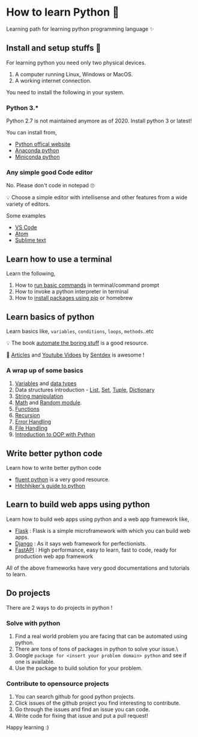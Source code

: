 # How to learn Python :snake:

Learning path for learning python programming language :sparkles:

## Install and setup stuffs :construction:

For learning python you need only two physical devices.

1. A computer running Linux, Windows or MacOS.
2. A working internet connection.

You need to install the following in your system.

### Python 3.* 

Python 2.7 is not maintained anymore as of 2020. Install python 3 or latest!

You can install from,

- [Python offical website](https://www.python.org/downloads/) 
- [Anaconda python](https://www.anaconda.com/products/individual)
- [Miniconda python](https://docs.conda.io/en/latest/miniconda.html)

### Any simple good Code editor

No. Please don't code in notepad :roll_eyes:

:bulb: Choose a simple editor with intellisense and other features from a wide variety of editors.

Some examples

- [VS Code](https://code.visualstudio.com/)
- [Atom](https://atom.io/)
- [Sublime text](https://www.sublimetext.com/)


## Learn how to use a terminal

Learn the following,

1. How to [run basic commands](https://towardsdatascience.com/a-quick-guide-to-using-command-line-terminal-96815b97b955) in terminal/command prompt
2. How to invoke a python interpreter in terminal
3. How to [install packages using pip](https://www.w3schools.com/python/python_pip.asp) or homebrew

## Learn basics of python

Learn basics like, `variables`, `conditions`, `loops`, `methods`..etc

:bulb: The book [automate the boring stuff](https://automatetheboringstuff.com) is a good resource.

:crystal_ball: [Articles](https://pythonprogramming.net/) and [Youtube Vidoes](https://www.youtube.com/user/sentdex) by [Sentdex](https://twitter.com/Sentdex) is awesome !

### A wrap up of some basics

1.	[Variables](https://www.w3schools.com/python/python_variables.asp) and [data types](https://www.w3schools.com/python/python_datatypes.asp)
2.	Data structures introduction - [List](https://www.w3schools.com/python/python_lists.asp), [Set](https://www.w3schools.com/python/python_sets.asp), [Tuple](https://www.w3schools.com/python/python_tuples.asp), [Dictionary](https://www.w3schools.com/python/python_dictionaries.asp)
3.	[String manipulation](https://www.w3schools.com/python/python_strings.asp)
4.	[Math](https://www.w3schools.com/python/module_math.asp) and [Random module](https://www.w3schools.com/python/module_random.asp).
5.	[Functions](https://www.w3schools.com/python/python_functions.asp) 
6.	[Recursion](https://www.w3schools.com/python/gloss_python_function_recursion.asp) 
7.  [Error Handling](https://www.w3schools.com/python/python_try_except.asp)
8.  [File Handling](https://www.w3schools.com/python/python_file_handling.asp)
9.  [Introduction to OOP with Python](https://www.programiz.com/python-programming/object-oriented-programming)

## Write better python code

Learn how to write better python code 

- [fluent python](https://www.amazon.in/Fluent-Python-Luciano-Ramalho/dp/1491946008) is a very good resource.
- [Hitchhiker's guide to python](https://docs.python-guide.org/) 

## Learn to build web apps using python

Learn how to build web apps using python and a web app framework like,

- [Flask](https://flask.palletsprojects.com/en/1.1.x/) : Flask is a simple microframework with which you can build web apps.
- [Django](https://www.djangoproject.com/) : As it says web framework for perfectionists.
- [FastAPI](https://fastapi.tiangolo.com/) : High performance, easy to learn, fast to code, ready for production web app framework

All of the above frameworks have very good documentations and tutorials to learn.


## Do projects

There are 2 ways to do projects in python !

### Solve with python 
1. Find a real world problem you are facing that can be automated using python.
2. There are tons of tons of packages in python to solve your issue.\
3. Google `package for <insert your problem domain> python` and see if one is available.
4. Use the package to build solution for your problem.

### Contribute to opensource projects

1. You can search github for good python projects.
2. Click issues of the github project you find interesting to contribute.
3. Go through the issues and find an issue you can code.
4. Write code for fixing that issue and put a pull request!

Happy learning :)

